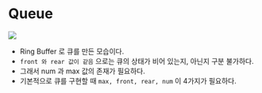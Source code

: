 # Queue
![](https://media.geeksforgeeks.org/wp-content/uploads/Circular-queue.png)
* Ring Buffer 로 큐를 만든 모습이다.
* `front 와 rear 값이 같음` 으로는 큐의 상태가 비어 있는지, 아닌지 구분 불가하다.
* 그래서 num 과 max 값의 존재가 필요하다.
* 기본적으로 큐를 구현할 때 `max, front, rear, num` 이 4가지가 필요하다.
